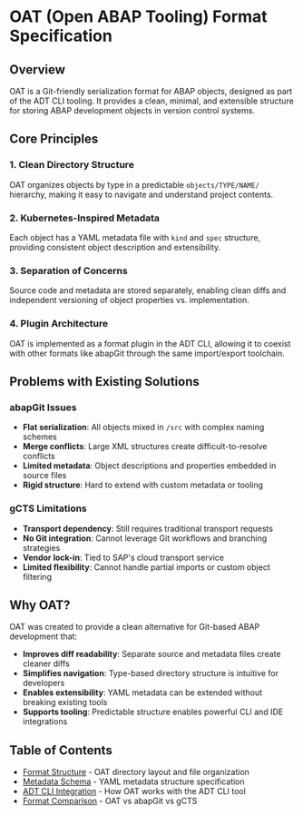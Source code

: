 # OAT (Open ABAP Tooling) Format Specification

## Overview

OAT is a Git-friendly serialization format for ABAP objects, designed as part of the ADT CLI tooling. It provides a clean, minimal, and extensible structure for storing ABAP development objects in version control systems.

## Core Principles

### 1. Clean Directory Structure

OAT organizes objects by type in a predictable `objects/TYPE/NAME/` hierarchy, making it easy to navigate and understand project contents.

### 2. Kubernetes-Inspired Metadata

Each object has a YAML metadata file with `kind` and `spec` structure, providing consistent object description and extensibility.

### 3. Separation of Concerns

Source code and metadata are stored separately, enabling clean diffs and independent versioning of object properties vs. implementation.

### 4. Plugin Architecture

OAT is implemented as a format plugin in the ADT CLI, allowing it to coexist with other formats like abapGit through the same import/export toolchain.

## Problems with Existing Solutions

### abapGit Issues

- **Flat serialization**: All objects mixed in `/src` with complex naming schemes
- **Merge conflicts**: Large XML structures create difficult-to-resolve conflicts
- **Limited metadata**: Object descriptions and properties embedded in source files
- **Rigid structure**: Hard to extend with custom metadata or tooling

### gCTS Limitations

- **Transport dependency**: Still requires traditional transport requests
- **No Git integration**: Cannot leverage Git workflows and branching strategies
- **Vendor lock-in**: Tied to SAP's cloud transport service
- **Limited flexibility**: Cannot handle partial imports or custom object filtering

## Why OAT?

OAT was created to provide a clean alternative for Git-based ABAP development that:

- **Improves diff readability**: Separate source and metadata files create cleaner diffs
- **Simplifies navigation**: Type-based directory structure is intuitive for developers
- **Enables extensibility**: YAML metadata can be extended without breaking existing tools
- **Supports tooling**: Predictable structure enables powerful CLI and IDE integrations

## Table of Contents

- [Format Structure](./format-structure.md) - OAT directory layout and file organization
- [Metadata Schema](./metadata-schema.md) - YAML metadata structure specification
- [ADT CLI Integration](./adt-cli-integration.md) - How OAT works with the ADT CLI tool
- [Format Comparison](./format-comparison.md) - OAT vs abapGit vs gCTS
